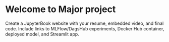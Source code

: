 # Welcome to Major project

Create a JupyterBook website with your resume, embedded video, and final code. Include links to MLFlow/DagsHub experiments, Docker Hub container, deployed model, and Streamlit app.

